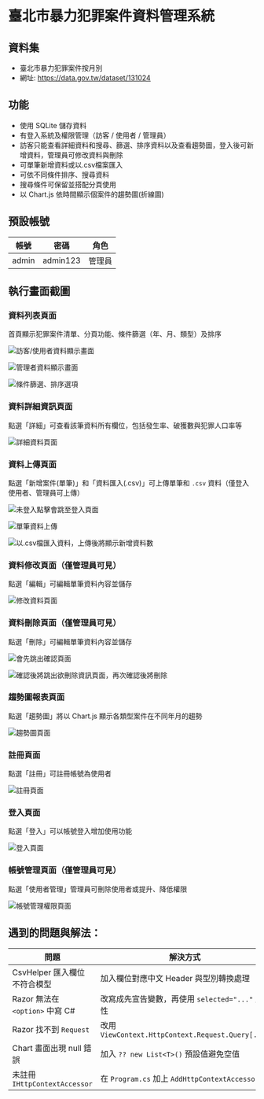 # 臺北市暴力犯罪案件資料管理系統
## 資料集

- 臺北市暴力犯罪案件按月別
- 網址: https://data.gov.tw/dataset/131024

## 功能

- 使用 SQLite 儲存資料
- 有登入系統及權限管理（訪客 / 使用者 / 管理員）
- 訪客只能查看詳細資料和搜尋、篩選、排序資料以及查看趨勢圖，登入後可新增資料，管理員可修改資料與刪除
- 可單筆新增資料或以.csv檔案匯入
- 可依不同條件排序、搜尋資料
- 搜尋條件可保留並搭配分頁使用
- 以 Chart.js 依時間顯示個案件的趨勢圖(折線圖)

## 預設帳號

| 帳號  | 密碼     | 角色      |
|-------|----------|-----------|
| admin | admin123 | 管理員    |

## 執行畫面截圖

### 資料列表頁面
首頁顯示犯罪案件清單、分頁功能、條件篩選（年、月、類型）及排序

![訪客/使用者資料顯示畫面](image-4.png)

![管理者資料顯示畫面](image-5.png)

![條件篩選、排序選項](image-9.png)

### 資料詳細資訊頁面
點選「詳細」可查看該筆資料所有欄位，包括發生率、破獲數與犯罪人口率等

![詳細資料頁面](image-10.png)

### 資料上傳頁面
點選「新增案件(單筆)」和「資料匯入(.csv)」可上傳單筆和 `.csv` 資料（僅登入使用者、管理員可上傳）

![未登入點擊會跳至登入頁面](image-1.png)

![單筆資料上傳](image-2.png)

![以.csv檔匯入資料，上傳後將顯示新增資料數](image-3.png)

### 資料修改頁面（僅管理員可見）
點選「編輯」可編輯單筆資料內容並儲存

![修改資料頁面](image-11.png)

### 資料刪除頁面（僅管理員可見）
點選「刪除」可編輯單筆資料內容並儲存

![會先跳出確認頁面](image-12.png)

![確認後將跳出欲刪除資訊頁面，再次確認後將刪除](image-13.png)

### 趨勢圖報表頁面
點選「趨勢圖」將以 Chart.js 顯示各類型案件在不同年月的趨勢

![趨勢圖頁面](image.png)

### 註冊頁面
點選「註冊」可註冊帳號為使用者

![註冊頁面](image-6.png)

### 登入頁面
點選「登入」可以帳號登入增加使用功能

![登入頁面](image-7.png)

### 帳號管理頁面（僅管理員可見）
點選「使用者管理」管理員可刪除使用者或提升、降低權限

![帳號管理權限頁面](image-8.png)

## 遇到的問題與解法：

| 問題 | 解決方式 |
|------|-----------|
| CsvHelper 匯入欄位不符合模型 | 加入欄位對應中文 Header 與型別轉換處理 |
| Razor 無法在 `<option>` 中寫 C# | 改寫成先宣告變數，再使用 `selected="..."` 屬性 |
| Razor 找不到 `Request` | 改用 `ViewContext.HttpContext.Request.Query[...]` |
| Chart 畫面出現 null 錯誤 | 加入 `?? new List<T>()` 預設值避免空值 |
| 未註冊 `IHttpContextAccessor` | 在 `Program.cs` 加上 `AddHttpContextAccessor()` |


